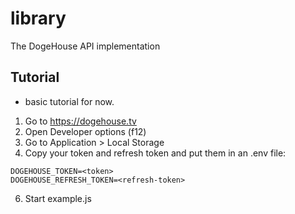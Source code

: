 # library
The DogeHouse API implementation

## Tutorial
- basic tutorial for now.

1. Go to https://dogehouse.tv
2. Open Developer options (f12)
3. Go to Application > Local Storage
4. Copy your token and refresh token and put them in an .env file:
```
DOGEHOUSE_TOKEN=<token>
DOGEHOUSE_REFRESH_TOKEN=<refresh-token>
```
6. Start example.js

